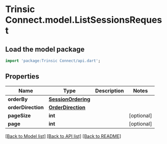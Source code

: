 # Trinsic Connect.model.ListSessionsRequest

## Load the model package
```dart
import 'package:Trinsic Connect/api.dart';
```

## Properties
Name | Type | Description | Notes
------------ | ------------- | ------------- | -------------
**orderBy** | [**SessionOrdering**](SessionOrdering.md) |  | 
**orderDirection** | [**OrderDirection**](OrderDirection.md) |  | 
**pageSize** | **int** |  | [optional] 
**page** | **int** |  | [optional] 

[[Back to Model list]](../README.md#documentation-for-models) [[Back to API list]](../README.md#documentation-for-api-endpoints) [[Back to README]](../README.md)


